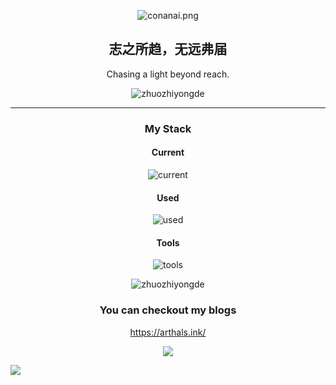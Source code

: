 <div align="center">

![conanai.png](https://s11.ax1x.com/2023/12/27/piqSxcq.png)
  
## 志之所趋，无远弗届

Chasing a light beyond reach.

<!-- <p align="center"> -->
<!--   <img src="" width="100%" title="Intro Card" alt="Intro Card"> -->
<!-- </p> -->
<p align="center">
  <img src="https://github-readme-stats.vercel.app/api?username=zhuozhiyongde&show_icons=true&theme=radical&title_color=FFE652&text_color=71DFE7&hide_border=1&border_radius=10" alt="zhuozhiyongde">
  </p>


---
### My Stack

#### Current

![current](https://skillicons.dev/icons?i=vue,python,md,nuxtjs,nodejs,figma,ps,js,css,cpp,c&perline=6&theme=dark)

#### Used

![used](https://skillicons.dev/icons?i=mysql,react,r,vim,nginx,cs,ai,ts&perline=6&theme=dark)

#### Tools

![tools](https://skillicons.dev/icons?i=github,vscode,linux,git&perline=6&theme=dark)


<p align="center">
  <img src="https://github-readme-stats.vercel.app/api/top-langs/?username=zhuozhiyongde&layout=compact&hide=html&title_color=FFE652&theme=radical&text_color=71DFE7&hide_border=1&border_radius=10" alt="zhuozhiyongde">
</p>

### You can checkout my blogs
https://arthals.ink/
  
<img src="https://komarev.com/ghpvc/?username=zhuozhiyongde&color=dc143c">
  
</div>

![](https://hit.yhype.me/github/profile?user_id=36695271)
